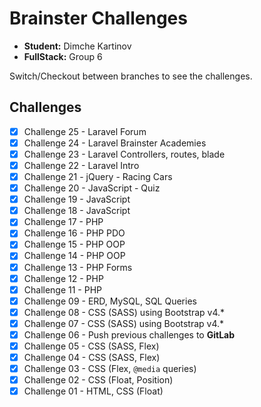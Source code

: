 # Brainster Challenges

-   **Student:** Dimche Kartinov
-   **FullStack:** Group 6

Switch/Checkout between branches to see the challenges.

## Challenges

- [x] Challenge 25 - Laravel Forum
- [x] Challenge 24 - Laravel Brainster Academies
- [x] Challenge 23 - Laravel Controllers, routes, blade
- [x] Challenge 22 - Laravel Intro
- [x] Challenge 21 - jQuery - Racing Cars
- [x] Challenge 20 - JavaScript - Quiz
- [x] Challenge 19 - JavaScript
- [x] Challenge 18 - JavaScript
- [x] Challenge 17 - PHP
- [x] Challenge 16 - PHP PDO
- [x] Challenge 15 - PHP OOP
- [x] Challenge 14 - PHP OOP
- [x] Challenge 13 - PHP Forms
- [x] Challenge 12 - PHP
- [x] Challenge 11 - PHP
- [x] Challenge 09 - ERD, MySQL, SQL Queries
- [x] Challenge 08 - CSS (SASS) using Bootstrap v4.\*
- [x] Challenge 07 - CSS (SASS) using Bootstrap v4.\*
- [x] Challenge 06 - Push previous challenges to **GitLab**
- [x] Challenge 05 - CSS (SASS, Flex)
- [x] Challenge 04 - CSS (SASS, Flex)
- [x] Challenge 03 - CSS (Flex, `@media` queries)
- [x] Challenge 02 - CSS (Float, Position)
- [x] Challenge 01 - HTML, CSS (Float)
